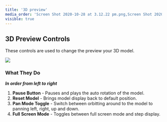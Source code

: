 ```yaml
---
title: '3D preview'
media_order: 'Screen Shot 2020-10-28 at 3.12.22 pm.png,Screen Shot 2020-10-28 at 3.17.15 pm.png'
visible: true
---
```


## 3D Preview Controls

These controls are used to change the preview your 3D model.

![](https://help.spiff.com.au/user/pages/09.customer-facing/3d-preview/Screen%20Shot%202020-10-28%20at%203.12.22%20pm.png)

### What They Do

_**In order from left to right**_

1. **Pause Button** - Pauses and plays the auto rotation of the model.
2. **Reset Model** - Brings model display back to default position. 
3. **Pan Mode Toggle** - Switch between orbitting around to the model to panning left, right, up and down.
4. **Full Screen Mode** - Toggles between full screen mode and step display.